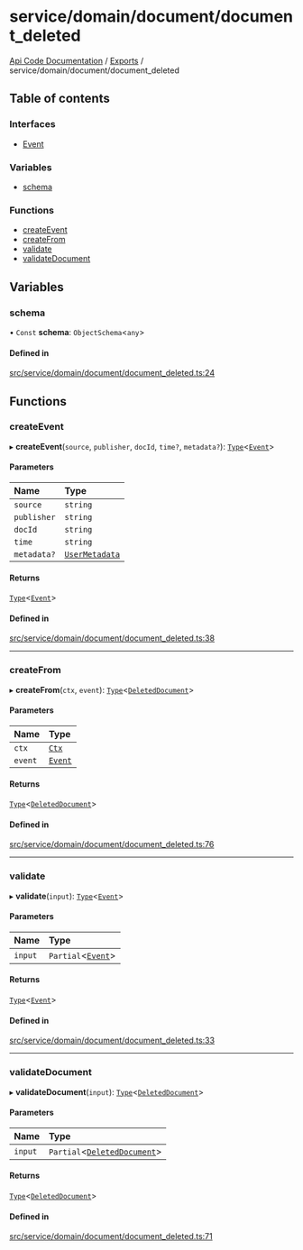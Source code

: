 # service/domain/document/document\_deleted
 
[Api Code Documentation](../README.md) / [Exports](../modules.md) / service/domain/document/document\_deleted

## Table of contents

### Interfaces

- [Event](../interfaces/service_domain_document_document_deleted.Event.md)

### Variables

- [schema](service_domain_document_document_deleted.md#schema)

### Functions

- [createEvent](service_domain_document_document_deleted.md#createevent)
- [createFrom](service_domain_document_document_deleted.md#createfrom)
- [validate](service_domain_document_document_deleted.md#validate)
- [validateDocument](service_domain_document_document_deleted.md#validatedocument)

## Variables

### schema

• `Const` **schema**: `ObjectSchema`\<`any`\>

#### Defined in

[src/service/domain/document/document_deleted.ts:24](https://github.com/openkfw/TruBudget/blob/90402cb/api/src/service/domain/document/document_deleted.ts#L24)

## Functions

### createEvent

▸ **createEvent**(`source`, `publisher`, `docId`, `time?`, `metadata?`): [`Type`](result.md#type)\<[`Event`](../interfaces/service_domain_document_document_deleted.Event.md)\>

#### Parameters

| Name | Type |
| :------ | :------ |
| `source` | `string` |
| `publisher` | `string` |
| `docId` | `string` |
| `time` | `string` |
| `metadata?` | [`UserMetadata`](service_domain_metadata.md#usermetadata) |

#### Returns

[`Type`](result.md#type)\<[`Event`](../interfaces/service_domain_document_document_deleted.Event.md)\>

#### Defined in

[src/service/domain/document/document_deleted.ts:38](https://github.com/openkfw/TruBudget/blob/90402cb/api/src/service/domain/document/document_deleted.ts#L38)

___

### createFrom

▸ **createFrom**(`ctx`, `event`): [`Type`](result.md#type)\<[`DeletedDocument`](../interfaces/service_domain_document_document.DeletedDocument.md)\>

#### Parameters

| Name | Type |
| :------ | :------ |
| `ctx` | [`Ctx`](../interfaces/lib_ctx.Ctx.md) |
| `event` | [`Event`](../interfaces/service_domain_document_document_deleted.Event.md) |

#### Returns

[`Type`](result.md#type)\<[`DeletedDocument`](../interfaces/service_domain_document_document.DeletedDocument.md)\>

#### Defined in

[src/service/domain/document/document_deleted.ts:76](https://github.com/openkfw/TruBudget/blob/90402cb/api/src/service/domain/document/document_deleted.ts#L76)

___

### validate

▸ **validate**(`input`): [`Type`](result.md#type)\<[`Event`](../interfaces/service_domain_document_document_deleted.Event.md)\>

#### Parameters

| Name | Type |
| :------ | :------ |
| `input` | `Partial`\<[`Event`](../interfaces/service_domain_document_document_deleted.Event.md)\> |

#### Returns

[`Type`](result.md#type)\<[`Event`](../interfaces/service_domain_document_document_deleted.Event.md)\>

#### Defined in

[src/service/domain/document/document_deleted.ts:33](https://github.com/openkfw/TruBudget/blob/90402cb/api/src/service/domain/document/document_deleted.ts#L33)

___

### validateDocument

▸ **validateDocument**(`input`): [`Type`](result.md#type)\<[`DeletedDocument`](../interfaces/service_domain_document_document.DeletedDocument.md)\>

#### Parameters

| Name | Type |
| :------ | :------ |
| `input` | `Partial`\<[`DeletedDocument`](../interfaces/service_domain_document_document.DeletedDocument.md)\> |

#### Returns

[`Type`](result.md#type)\<[`DeletedDocument`](../interfaces/service_domain_document_document.DeletedDocument.md)\>

#### Defined in

[src/service/domain/document/document_deleted.ts:71](https://github.com/openkfw/TruBudget/blob/90402cb/api/src/service/domain/document/document_deleted.ts#L71)
